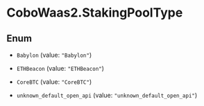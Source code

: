 # CoboWaas2.StakingPoolType

## Enum


* `Babylon` (value: `"Babylon"`)

* `ETHBeacon` (value: `"ETHBeacon"`)

* `CoreBTC` (value: `"CoreBTC"`)

* `unknown_default_open_api` (value: `"unknown_default_open_api"`)


